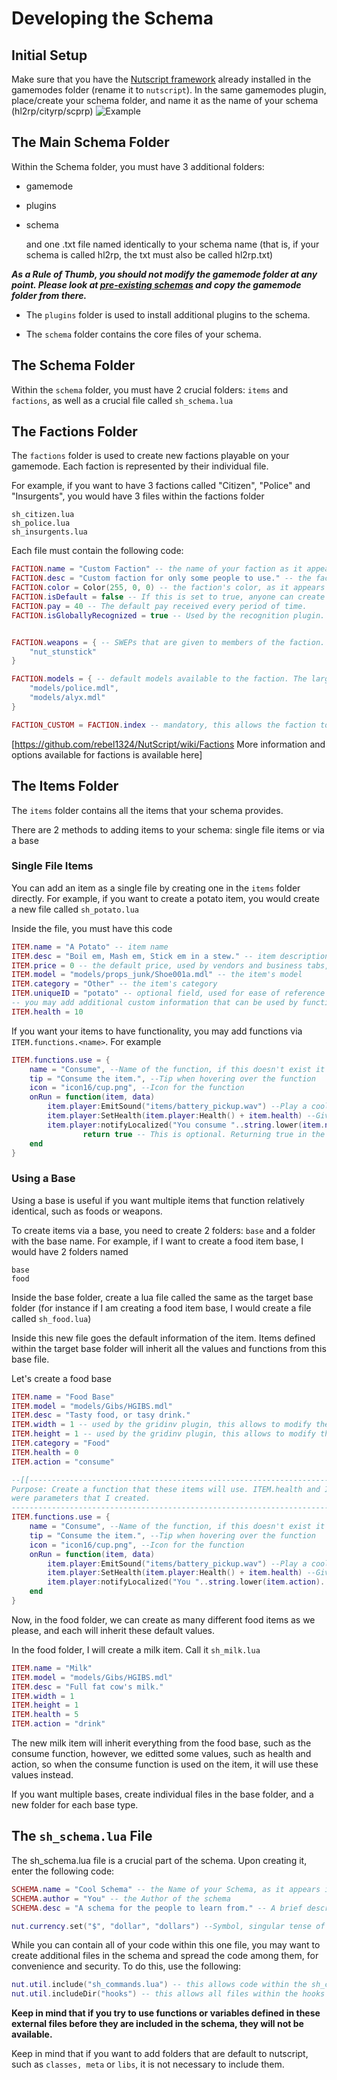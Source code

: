 # Developing the Schema

## **Initial Setup**

Make sure that you have the [Nutscript framework](https://github.com/NutScript/NutScript) already installed in the gamemodes folder (rename it to ```nutscript```).
In the same gamemodes plugin, place/create your schema folder, and name it as the name of your schema (hl2rp/cityrp/scprp)
![Example](https://i.imgur.com/bKgG8L0.png)

## **The Main Schema Folder**

Within the Schema folder, you must have 3 additional folders:

* gamemode
* plugins
* schema

    and one .txt file named identically to your schema name (that is, if your schema is called hl2rp, the txt must also be called hl2rp.txt)

_**As a Rule of Thumb, you should not modify the gamemode folder at any point. Please look at [pre-existing schemas](installation/Getting_Started.md#Schemas) and copy the gamemode folder from there.**_

* The ```plugins``` folder is used to install additional plugins to the schema.

* The ```schema``` folder contains the core files of your schema.

## **The Schema Folder**

Within the ```schema``` folder, you must have 2 crucial folders: ```items``` and ```factions```, as well as a crucial file called ```sh_schema.lua```

## **The Factions Folder**

The ```factions``` folder is used to create new factions playable on your gamemode. Each faction is represented by their individual file.

For example, if you want to have 3 factions called "Citizen", "Police" and "Insurgents", you would have 3 files within the factions folder

```
sh_citizen.lua
sh_police.lua
sh_insurgents.lua
```

Each file must contain the following code:

```lua
FACTION.name = "Custom Faction" -- the name of your faction as it appears in-game
FACTION.desc = "Custom faction for only some people to use." -- the faction's description, as seen in the character creation screen
FACTION.color = Color(255, 0, 0) -- the faction's color, as it appears in the scoreboard
FACTION.isDefault = false -- If this is set to true, anyone can create a character within this faction. If false, players would require a whitelist, or a character would require a transfer
FACTION.pay = 40 -- The default pay received every period of time.
FACTION.isGloballyRecognized = true -- Used by the recognition plugin. If this is set to true, characters within the faction are automatically recognized.


FACTION.weapons = { -- SWEPs that are given to members of the faction. Be advised that these are not items, rather SWEPs, therefore they do not fill the inventory, and cannot be dropped.
	"nut_stunstick"
}

FACTION.models = { -- default models available to the faction. The larger the list here, the bigger the options of models are for players when creating a new character
	"models/police.mdl",
	"models/alyx.mdl"
}

FACTION_CUSTOM = FACTION.index -- mandatory, this allows the faction to be indexed in code elsewhere. Replace FACTION_CUSTOM with FACTION_#### where #### is a unique string for your faction.
```

[https://github.com/rebel1324/NutScript/wiki/Factions More information and options available for factions is available here]

## **The Items Folder**

The ```items``` folder contains all the items that your schema provides.

There are 2 methods to adding items to your schema: single file items or via a base

### **Single File Items**

You can add an item as a single file by creating one in the ```items``` folder directly. For example, if you want to create a potato item, you would create a new file called ```sh_potato.lua```

Inside the file, you must have this code

```lua
ITEM.name = "A Potato" -- item name
ITEM.desc = "Boil em, Mash em, Stick em in a stew." -- item description
ITEM.price = 0 -- the default price, used by vendors and business tabs, for instance
ITEM.model = "models/props_junk/Shoe001a.mdl" -- the item's model
ITEM.category = "Other" -- the item's category
ITEM.uniqueID = "potato" -- optional field, used for ease of reference in code
-- you may add additional custom information that can be used by functions that use the item
ITEM.health = 10
```

If you want your items to have functionality, you may add functions via ```ITEM.functions.<name>```. For example

```lua
ITEM.functions.use = {
    name = "Consume", --Name of the function, if this doesn't exist it'll use "use"
    tip = "Consume the item.", --Tip when hovering over the function
    icon = "icon16/cup.png", --Icon for the function
    onRun = function(item, data)
        item.player:EmitSound("items/battery_pickup.wav") --Play a cool sound
        item.player:SetHealth(item.player:Health() + item.health) --Give health to player when they consume
        item.player:notifyLocalized("You consume "..string.lower(item.name).." for "..item.health.." health.") --Send message to player
                return true -- This is optional. Returning true in the function deletes the item from the inventory. This is useful if you want single-use items, however, if you want to avoid that, remove the return
    end
}
```

### **Using a Base**

Using a base is useful if you want multiple items that function relatively identical, such as foods or weapons.

To create items via a base, you need to create 2 folders: ```base``` and a folder with the base name. For example, if I want to create a food item base, I would have 2 folders named

```
base
food
```

Inside the base folder, create a lua file called the same as the target base folder (for instance if I am creating a food item base, I would create a file called ```sh_food.lua```)

Inside this new file goes the default information of the item. Items defined within the target base folder will inherit all the values and functions from this base file.

Let's create a food base

```lua
ITEM.name = "Food Base"
ITEM.model = "models/Gibs/HGIBS.mdl"
ITEM.desc = "Tasty food, or tasy drink."
ITEM.width = 1 -- used by the gridinv plugin, this allows to modify the size of the item within the inventory
ITEM.height = 1 -- used by the gridinv plugin, this allows to modify the size of the item within the inventory
ITEM.category = "Food"
ITEM.health = 0
ITEM.action = "consume"

--[[-------------------------------------------------------------------------
Purpose: Create a function that these items will use. ITEM.health and ITEM.action
were parameters that I created.
---------------------------------------------------------------------------]]
ITEM.functions.use = {
    name = "Consume", --Name of the function, if this doesn't exist it'll use "use"
    tip = "Consume the item.", --Tip when hovering over the function
    icon = "icon16/cup.png", --Icon for the function
    onRun = function(item, data)
        item.player:EmitSound("items/battery_pickup.wav") --Play a cool sound
        item.player:SetHealth(item.player:Health() + item.health) --Give health to player when they consume
        item.player:notifyLocalized("You "..string.lower(item.action).." "..string.lower(item.name).." for "..item.health.." health.") --Send message to player
    end
}
```

Now, in the food folder, we can create as many different food items as we please, and each will inherit these default values.

In the food folder, I will create a milk item. Call it ```sh_milk.lua```

```lua
ITEM.name = "Milk"
ITEM.model = "models/Gibs/HGIBS.mdl"
ITEM.desc = "Full fat cow's milk."
ITEM.width = 1
ITEM.height = 1
ITEM.health = 5
ITEM.action = "drink"
```

The new milk item will inherit everything from the food base, such as the consume function, however, we editted some values, such as health and action, so when the consume function is used on the item, it will use these values instead.

If you want multiple bases, create individual files in the base folder, and a new folder for each base type.

## **The ```sh_schema.lua``` File**

The sh_schema.lua file is a crucial part of the schema. Upon creating it, enter the following code:

```lua
SCHEMA.name = "Cool Schema" -- the Name of your Schema, as it appears in-game
SCHEMA.author = "You" -- the Author of the schema
SCHEMA.desc = "A schema for the people to learn from." -- A brief description of what the gamemode is about

nut.currency.set("$", "dollar", "dollars") --Symbol, singular tense of currency, plural tense of currency
```

While you can contain all of your code within this one file, you may want to create additional files in the schema and spread the code among them, for convenience and security.
To do this, use the following:

```lua
nut.util.include("sh_commands.lua") -- this allows code within the sh_commands.lua file to be readable by the schema.
nut.util.includeDir("hooks") -- this allows all files within the hooks folder in the schema folder to be readable by the schema
```

**Keep in mind that if you try to use functions or variables defined in these external files before they are included in the schema, they will not be available.**

Keep in mind that if you want to add folders that are default to nutscript, such as ```classes, meta``` or ```libs```, it is not necessary to include them.
